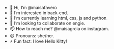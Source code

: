 - 👋 Hi, I’m @maisafavero
- 👀 I’m interested in back-end.
- 🌱 I’m currently learning html, css, js and python.
- 💞️ I’m looking to collaborate on engie.
- 📫 How to reach me? @maisagrcia on instagram.
- 😄 Pronouns: she/her.
- ⚡ Fun fact: I love Hello Kitty!

<!---
maisafavero/maisafavero is a ✨ special ✨ repository because its `README.md` (this file) appears on your GitHub profile.
You can click the Preview link to take a look at your changes.
--->
